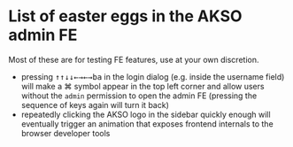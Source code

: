 # List of easter eggs in the AKSO admin FE
Most of these are for testing FE features, use at your own discretion.

- pressing <kbd>↑</kbd><kbd>↑</kbd><kbd>↓</kbd><kbd>↓</kbd><kbd>←</kbd><kbd>→</kbd><kbd>←</kbd><kbd>→</kbd><kbd>b</kbd><kbd>a</kbd> in the login dialog (e.g. inside the username field) will make a ⌘ symbol appear in the top left corner and allow users without the `admin` permission to open the admin FE (pressing the sequence of keys again will turn it back)
- repeatedly clicking the AKSO logo in the sidebar quickly enough will eventually trigger an animation that exposes frontend internals to the browser developer tools
